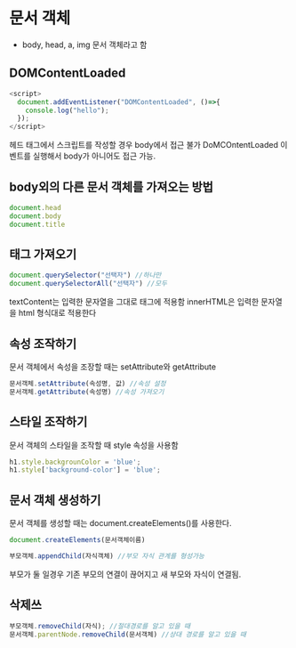 # 문서 객체
- body, head, a, img
문서 객체라고 함

## DOMContentLoaded
```js
<script>
  document.addEventListener("DOMContentLoaded", ()=>{
    console.log("hello");
  });
</script>
```

헤드 태그에서 스크립트를 작성할 경우 body에서 접근 불가
DoMCOntentLoaded 이벤트를 실행해서 body가 아니어도 접근 가능.

## body외의 다른 문서 객체를 가져오는 방법
```js
document.head
document.body
document.title
```

## 태그 가져오기
```js
document.querySelector("선택자") //하나만
document.querySelectorAll("선택자") //모두
```

textContent는 입력한 문자열을 그대로 태그에 적용함
innerHTML은 입력한 문자열을 html 형식대로 적용한다


## 속성 조작하기
문서 객체에서 속성을 조장할 때는 setAttribute와 getAttribute
```js
문서객체.setAttribute(속성명, 값) //속성 설정
문서객체.getAttribute(속성명) //속성 가져오기
```

## 스타일 조작하기
문서 객체의 스타일을 조작할 때 style 속성을 사용함
```js
h1.style.backgrounColor = 'blue';
h1.style['background-color'] = 'blue';
```

## 문서 객체 생성하기
문서 객체를 생성할 때는 document.createElements()를 사용한다.
```js
document.createElements(문서객체이름)

부모객체.appendChild(자식객체) //부모 자식 관계를 형성가능
```

부모가 둘 일경우 기존 부모의 연결이 끊어지고 새 부모와 자식이 연결됨.

## 삭제쓰
```js
부모객체.removeChild(자식); //절대경로를 알고 있을 때 
문서객체.parentNode.removeChild(문서객체) //상대 경로를 알고 있을 때
```